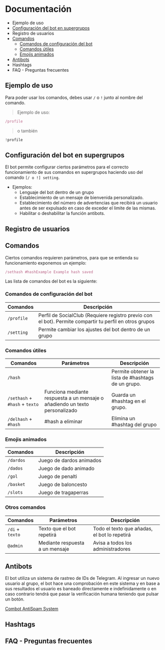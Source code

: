 # Documentación
- Ejemplo de uso
- [Configuración del bot en supergrupos](#configuración-del-bot-en-supergrupos)
- Registro de usuarios
- [Comandos](#comandos)
  - [Comandos de configuración del bot](#comandos-de-configuraci%C3%B3n-del-bot)
  - [Comandos útiles](#comandos-útiles)
  - [Emojis animados](#emojis-animados)
- [Antibots](#antibots)
- Hashtags
- FAQ - Preguntas frecuentes

## Ejemplo de uso
Para poder usar los comandos, debes usar `/` o `!` junto al nombre del comando.

> Ejemplo de uso:
```js
/profile
```
> o también 
```js
!profile
```
 

## Configuración del bot en supergrupos
El bot permite configurar ciertos parámetros para el correcto funcionamiento de sus comandos en supergrupos haciendo uso del comando `[/ o !] setting`.
- Ejemplos:
  - Lenguaje del bot dentro de un grupo
  - Establecimiento de un mensaje de bienvenida personalizado.
  - Establecimiento del número de advertencias que recibirá un usuario antes de ser expulsado en caso de exceder el limite de las mismas.
  - Habilitar o deshabilitar la función antibots.

## Registro de usuarios

## Comandos
Ciertos comandos requieren parámetros, para que se entienda su funcionamiento exponemos un ejemplo:
```js
/sethash #hashExample Example hash saved
```
Las lista de comandos del bot es la siguiente:
### Comandos de configuración del bot

| Comandos | Descripción |
| -------- | ----------- |
| `/profile` | Perfil de SocialClub (Requiere registro previo con el bot). Permite compartir tu perfil en otros grupos |
| `/setting` | Permite cambiar los ajustes del bot dentro de un grupo |

### Comandos útiles

| Comandos | Parámetros | Descripción |
| -------- | ---------- | ----------- |
| `/hash` | | Permite obtener la lista de #hashtags de un grupo. |
| `/sethash` + `#hash` + `texto`| Funciona mediante respuesta a un mensaje o añadiendo un texto personalizado | Guarda un #hashtag en el grupo. |
| `/delhash` + `#hash`| #hash a eliminar | Elimina un #hashtag del grupo |

### Emojis animados

| Comandos | Descripción |
| -------- | ----------- |
| `/dardos` | Juego de dardos animados |
| `/dados` | Juego de dado animado |
| `/gol`  | Juego de penalti |
| `/basket` | Juego de baloncesto |
| `/slots` | Juego de tragaperras |

### Otros comandos

| Comandos | Parámetros | Descripción |
| -------- | ---------- | ----------- |
| `/di` + `texto` | Texto que el bot repetirá | Todo el texto que añadas, el bot lo repetirá |
| `@admin`| Mediante respuesta a un mensaje | Avisa a todos los administradores |
 
## Antibots
El bot utiliza un sistema de rastreo de IDs de Telegram. Al ingresar un nuevo usuario al grupo, el bot hace una comprobación en este sistema y en base a sus resultados el usuario es baneado directamente e indefinidamente o en caso contrario tendrá que pasar la verificación humana teniendo que pulsar un botón.

[Combot AntiSpam System](https://cas.chat/)

## Hashtags

## FAQ - Preguntas frecuentes
